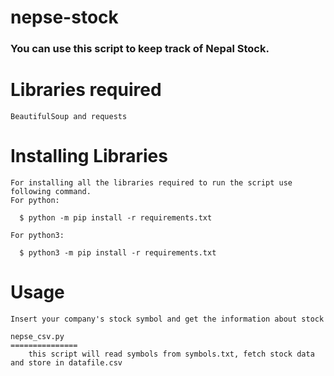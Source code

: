# nepse-stock

### You can use this script to keep track of Nepal Stock.

Libraries required
===================
    BeautifulSoup and requests

Installing Libraries
=====================
    For installing all the libraries required to run the script use following command.
    For python:

      $ python -m pip install -r requirements.txt

    For python3:

      $ python3 -m pip install -r requirements.txt

Usage
============
    Insert your company's stock symbol and get the information about stock
    
    nepse_csv.py
    ===============
        this script will read symbols from symbols.txt, fetch stock data and store in datafile.csv
